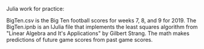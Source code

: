 Julia work for practice:

BigTen.csv is the Big Ten football scores for weeks 7, 8, and 9 for 2019.
The BigTen.ipnb is an IJulia file that implements the least squares algorithm from "Linear Algebra and It's Applications" by Gilbert Strang.
The math makes predictions of future game scores from past game scores.
